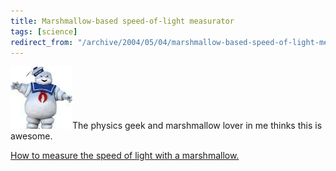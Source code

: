 ```yaml
---
title: Marshmallow-based speed-of-light measurator
tags: [science]
redirect_from: "/archive/2004/05/04/marshmallow-based-speed-of-light-measurator.aspx/"
---
```


![Marshmallow Man](/assets/images/marshmallowman.jpg)The physics geek and
marshmallow lover in me thinks this is awesome.

[How to measure the speed of light with a
marshmallow.](http://www.physics.umd.edu/ripe/icpe/newsletters/n34/marshmal.htm)

